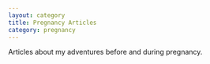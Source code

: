 ```yaml
---
layout: category
title: Pregnancy Articles
category: pregnancy
---
```


Articles about my adventures before and during pregnancy.
